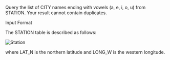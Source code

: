 Query the list of CITY names ending with vowels (a, e, i, o, u) from STATION. Your result cannot contain duplicates.

Input Format

The STATION table is described as follows:

![Station](https://www.hackerrank.com/challenges/weather-observation-station-7/problem?isFullScreen=true)

where LAT_N is the northern latitude and LONG_W is the western longitude.

